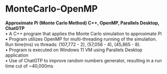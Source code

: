 # MonteCarlo-OpenMP

 <b> Approximate Pi (Monte Carlo Method) C++, OpenMP, Parallels Desktop, ChatGTP </b>	<br>
• A C++ program that applies the Monte Carlo simulation to approximate Pi <br>
• Program utilizes OpenMP for multi-threading running of the simulation. Run time(ms) vs threads: (107,772 - 2), (57,056 - 4), (45,865 - 8). <br>
• Program is executed on Windows 11 VM using Parallels Desktop application <br>
• Use of ChatGTP to improve random numbers generator, resulting in a run time cut of ~40,000ms 

